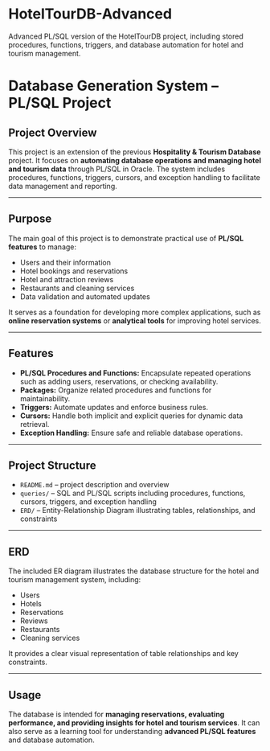 # HotelTourDB-Advanced
Advanced PL/SQL version of the HotelTourDB project, including stored procedures, functions, triggers, and database automation for hotel and tourism management.
# Database Generation System – PL/SQL Project

## Project Overview
This project is an extension of the previous **Hospitality & Tourism Database** project. It focuses on **automating database operations and managing hotel and tourism data** through PL/SQL in Oracle. The system includes procedures, functions, triggers, cursors, and exception handling to facilitate data management and reporting.

---

## Purpose
The main goal of this project is to demonstrate practical use of **PL/SQL features** to manage:

- Users and their information  
- Hotel bookings and reservations  
- Hotel and attraction reviews  
- Restaurants and cleaning services  
- Data validation and automated updates  

It serves as a foundation for developing more complex applications, such as **online reservation systems** or **analytical tools** for improving hotel services.

---

## Features
- **PL/SQL Procedures and Functions:** Encapsulate repeated operations such as adding users, reservations, or checking availability.  
- **Packages:** Organize related procedures and functions for maintainability.  
- **Triggers:** Automate updates and enforce business rules.  
- **Cursors:** Handle both implicit and explicit queries for dynamic data retrieval.  
- **Exception Handling:** Ensure safe and reliable database operations.

---

## Project Structure
- `README.md` – project description and overview  
- `queries/` – SQL and PL/SQL scripts including procedures, functions, cursors, triggers, and exception handling  
- `ERD/` – Entity-Relationship Diagram illustrating tables, relationships, and constraints

---

## ERD
The included ER diagram illustrates the database structure for the hotel and tourism management system, including:

- Users  
- Hotels  
- Reservations  
- Reviews  
- Restaurants  
- Cleaning services

It provides a clear visual representation of table relationships and key constraints.

---

## Usage
The database is intended for **managing reservations, evaluating performance, and providing insights for hotel and tourism services**. It can also serve as a learning tool for understanding **advanced PL/SQL features** and database automation.
